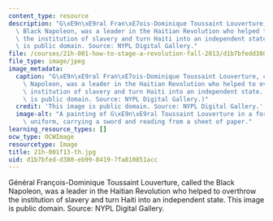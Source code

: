 ```yaml
---
content_type: resource
description: "G\xE9n\xE9ral Fran\xE7ois-Dominique Toussaint Louverture, called the\
  \ Black Napoleon, was a leader in the Haitian Revolution who helped to overthrow\
  \ the institution of slavery and turn Haiti into an independent state. This image\
  \ is public domain. Source: NYPL Digital Gallery."
file: /courses/21h-001-how-to-stage-a-revolution-fall-2013/d1b7bfedd380eb9984197fa810851acc_21h-001f13-th.jpg
file_type: image/jpeg
image_metadata:
  caption: "G\xE9n\xE9ral Fran\xE7ois-Dominique Toussaint Louverture, called the Black\
    \ Napoleon, was a leader in the Haitian Revolution who helped to overthrow the\
    \ institution of slavery and turn Haiti into an independent state. (This image\
    \ is public domain. Source: NYPL Digital Gallery.)"
  credit: 'This image is public domain. Source: NYPL Digital Gallery.'
  image-alt: "A painting of G\xE9n\xE9ral Toussaint Louverture in a formal military\
    \ uniform, carrying a sword and reading from a sheet of paper."
learning_resource_types: []
ocw_type: OCWImage
resourcetype: Image
title: 21h-001f13-th.jpg
uid: d1b7bfed-d380-eb99-8419-7fa810851acc
---
```

Général François-Dominique Toussaint Louverture, called the Black Napoleon, was a leader in the Haitian Revolution who helped to overthrow the institution of slavery and turn Haiti into an independent state. This image is public domain. Source: NYPL Digital Gallery.


